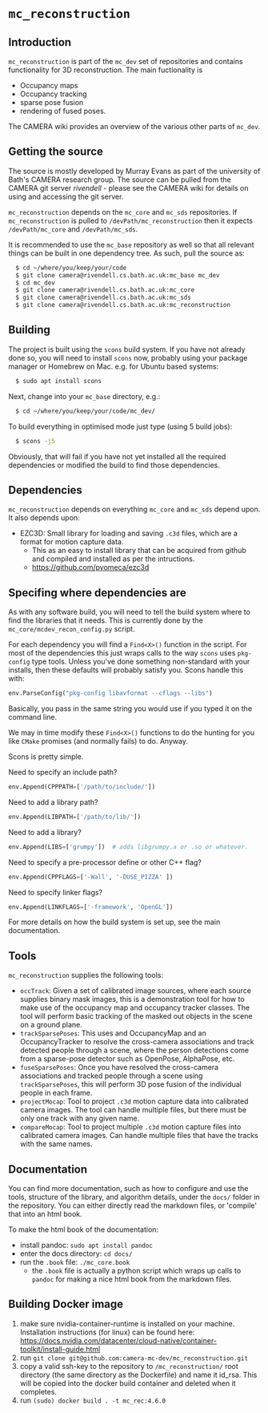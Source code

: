 # `mc_reconstruction`

## Introduction

`mc_reconstruction` is part of the `mc_dev` set of repositories and contains functionality for 3D reconstruction. The main fuctionality is

  - Occupancy maps
  - Occupancy tracking
  - sparse pose fusion
  - rendering of fused poses.

The CAMERA wiki provides an overview of the various other parts of `mc_dev`.

## Getting the source

The source is mostly developed by Murray Evans as part of the university of Bath's CAMERA research group. The source can be pulled from the CAMERA git server *rivendell* - please see the CAMERA wiki for details on using and accessing the git server.

`mc_reconstruction` depends on the `mc_core` and `mc_sds` repositories. If `mc_reconstruction` is pulled to `/devPath/mc_reconstruction` then it expects `/devPath/mc_core` and `/devPath/mc_sds`. 

It is recommended to use the `mc_base` repository as well so that all relevant things can be built in one dependency tree. As such, pull the source as:

```bash
  $ cd ~/where/you/keep/your/code
  $ git clone camera@rivendell.cs.bath.ac.uk:mc_base mc_dev
  $ cd mc_dev
  $ git clone camera@rivendell.cs.bath.ac.uk:mc_core
  $ git clone camera@rivendell.cs.bath.ac.uk:mc_sds
  $ git clone camera@rivendell.cs.bath.ac.uk:mc_reconstruction
```

## Building

The project is built using the `scons` build system. If you have not already done so, you will need to install `scons` now, probably using your package manager or Homebrew on Mac. e.g. for Ubuntu based systems:

```bash
  $ sudo apt install scons
```

Next, change into your `mc_base` directory, e.g.:

```bash
  $ cd ~/where/you/keep/your/code/mc_dev/
```

To build everything in optimised mode just type (using 5 build jobs):

```bash
  $ scons -j5
```

Obviously, that will fail if you have not yet installed all the required dependencies or modified the build to find those dependencies.

## Dependencies

`mc_reconstruction` depends on everything `mc_core` and `mc_sds` depend upon. It also depends upon:

  - EZC3D: Small library for loading and saving `.c3d` files, which are a format for motion capture data.
    - This as an easy to install library that can be acquired from github and compiled and installed as per the intructions.
    - https://github.com/pyomeca/ezc3d


## Specifing where dependencies are

As with any software build, you will need to tell the build system where to find the libraries that it needs. This is currently done by the `mc_core/mcdev_recon_config.py` script.

For each dependency you will find a `Find<X>()` function in the script. For most of the dependencies this just wraps calls to the way `scons` uses `pkg-config` type tools. Unless you've done something non-standard with your installs, then these defaults will probably satisfy you. Scons handle this with:

```python
env.ParseConfig("pkg-config libavformat --cflags --libs")
```

Basically, you pass in the same string you would use if you typed it on the command line.

We may in time modify these `Find<X>()` functions to do the hunting for you like `CMake` promises (and normally fails) to do. Anyway.

Scons is pretty simple.

Need to specify an include path?

```python
env.Append(CPPPATH=['/path/to/include/'])
```

Need to add a library path?

```python
env.Append(LIBPATH=['/path/to/lib/'])
```

Need to add a library?

```python
env.Append(LIBS=['grumpy'])  # adds libgrumpy.a or .so or whatever.
```

Need to specify a pre-processor define or other C++ flag?

```python
env.Append(CPPFLAGS=['-Wall', '-DUSE_PIZZA' ])
```

Need to specify linker flags?

```python
env.Append(LINKFLAGS=['-framework', 'OpenGL'])
```

For more details on how the build system is set up, see the main documentation.



## Tools

`mc_reconstruction` supplies the following tools:

  - `occTrack`: Given a set of calibrated image sources, where each source supplies binary mask images, this is a demonstration tool for how to make use of the occupancy map and occupancy tracker classes. The tool will perform basic tracking of the masked out objects in the scene on a ground plane.
  - `trackSparsePoses`: This uses and OccupancyMap and an OccupancyTracker to resolve the cross-camera associations and track detected people through a scene, where the person detections come from a sparse-pose detector such as OpenPose, AlphaPose, etc.
  - `fuseSparsePoses`: Once you have resolved the cross-camera associations and tracked people through a scene using `trackSparsePoses`, this will perform 3D pose fusion of the individual people in each frame.
  - `projectMocap`: Tool to project `.c3d` motion capture data into calibrated camera images. The tool can handle multiple files, but there must be only one track with any given name.
  - `compareMocap`: Tool to project multiple `.c3d` motion capture files into calibrated camera images. Can handle multiple files that have the tracks with the same names.

## Documentation

You can find more documentation, such as how to configure and use the tools, structure of the library, and algorithm details, under the `docs/` folder in the repository. You can either directly read the markdown files, or 'compile' that into an html book.

To make the html book of the documentation:

  - install pandoc: `sudo apt install pandoc`
  - enter the docs directory: `cd docs/`
  - run the `.book` file: `./mc_core.book`
    - the `.book` file is actually a python script which wraps up calls to `pandoc` for making a nice html book from the markdown files.


## Building Docker image
1. make sure nvidia-container-runtime is installed on your machine. Installation instructions (for linux) can be found here: https://docs.nvidia.com/datacenter/cloud-native/container-toolkit/install-guide.html
2. run `git clone git@github.com:camera-mc-dev/mc_reconstruction.git` 
3. copy a valid ssh-key to the repository to `/mc_reconstruction/` root directory (the same directory as the Dockerfile) and name it id_rsa. This will be copied into the docker build container and deleted when it completes.
4. run `(sudo) docker build . -t mc_rec:4.6.0`
